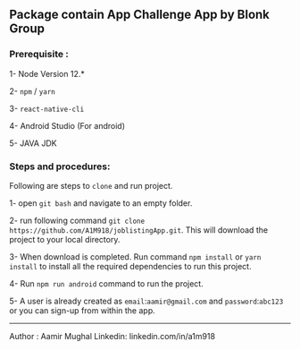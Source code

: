 ## Package contain App Challenge App by Blonk Group

### Prerequisite :
1- Node Version 12.*

2- `npm` / `yarn`

3- `react-native-cli`

4- Android Studio (For android)

5- JAVA JDK

### Steps and procedures:
Following are steps to `clone` and run project.

1- open `git bash` and navigate to an empty folder.

2- run following command `git clone https://github.com/A1M918/joblistingApp.git`. This will download the project to your local directory.

3- When download is completed. Run command `npm install` or `yarn install` to install all the required dependencies to run this project.

4- Run `npm run android` command to run the project.

5- A user is already created as `email`:`aamir@gmail.com` and `password`:`abc123` or you can sign-up from within the app.


---
Author : Aamir Mughal
Linkedin: linkedin.com/in/a1m918